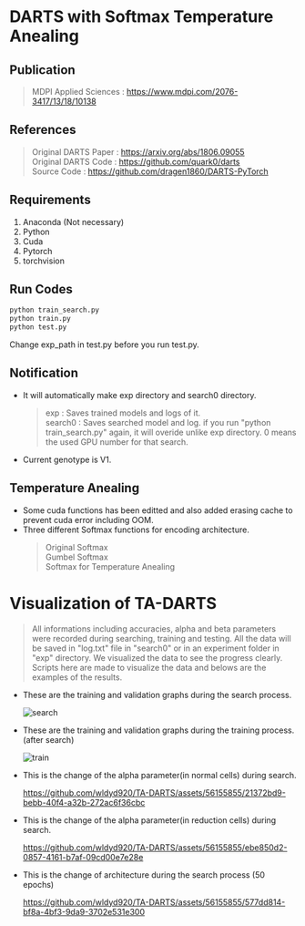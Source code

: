 # DARTS with Softmax Temperature Anealing

## Publication
> MDPI
> Applied Sciences : https://www.mdpi.com/2076-3417/13/18/10138

## References
> Original DARTS Paper : https://arxiv.org/abs/1806.09055    
> Original DARTS Code : https://github.com/quark0/darts    
> Source Code : https://github.com/dragen1860/DARTS-PyTorch

## Requirements
1. Anaconda (Not necessary)
2. Python
3. Cuda
4. Pytorch
5. torchvision

## Run Codes 
```python
python train_search.py    
python train.py    
python test.py    
```
Change exp_path in test.py before you run test.py.

## Notification
- It will automatically make exp directory and search0 directory.      
  > exp : Saves trained models and logs of it.    
  > search0 : Saves searched model and log. if you run "python train_search.py" again, it will overide unlike exp directory. 0 means the used GPU number for that   search.    
- Current genotype is V1.

## Temperature Anealing
- Some cuda functions has been editted and also added erasing cache to prevent cuda error including OOM.   
- Three different Softmax functions for encoding architecture.    
  > Original Softmax    
  > Gumbel Softmax    
  > Softmax for Temperature Anealing    

# Visualization of TA-DARTS    

> All informations including accuracies, alpha and beta parameters were recorded during searching, training and testing.
> All the data will be saved in "log.txt" file in "search0" or in an experiment folder in "exp" directory.
> We visualized the data to see the progress clearly.
> Scripts here are made to visualize the data and belows are the examples of the results.
  

- These are the training and validation graphs during the search process.
  
  ![search](https://github.com/wldyd920/TA-DARTS/assets/56155855/4760513b-9363-4d84-a69a-772cbfdef08c)


- These are the training and validation graphs during the training process. (after search)
  
  ![train](https://github.com/wldyd920/TA-DARTS/assets/56155855/2afe4c9e-0cbd-4969-a0ab-2fc8381b1858)


- This is the change of the alpha parameter(in normal cells) during search.    

  https://github.com/wldyd920/TA-DARTS/assets/56155855/21372bd9-bebb-40f4-a32b-272ac6f36cbc    
  
  
- This is the change of the alpha parameter(in reduction cells) during search.    

  https://github.com/wldyd920/TA-DARTS/assets/56155855/ebe850d2-0857-4161-b7af-09cd00e7e28e    
  
  
- This is the change of architecture during the search process (50 epochs)    

  https://github.com/wldyd920/TA-DARTS/assets/56155855/577dd814-bf8a-4bf3-9da9-3702e531e300    



